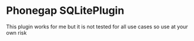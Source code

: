 Phonegap SQLitePlugin
=====================

This plugin works for me but it is not tested for all use cases so use at your own risk